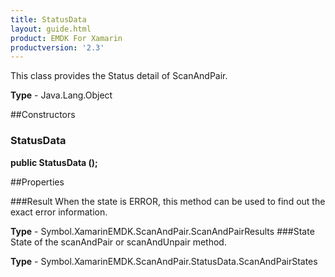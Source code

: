 ```yaml
---
title: StatusData
layout: guide.html 
product: EMDK For Xamarin 
productversion: '2.3' 
---
```

This class provides the Status detail of ScanAndPair.

**Type** - Java.Lang.Object

##Constructors
### StatusData 
**public StatusData ();**

##Properties

###Result
When the state is ERROR, this method can be used to find out the exact error information.

**Type** - Symbol.XamarinEMDK.ScanAndPair.ScanAndPairResults
###State
State of the scanAndPair or scanAndUnpair method.

**Type** - Symbol.XamarinEMDK.ScanAndPair.StatusData.ScanAndPairStates


